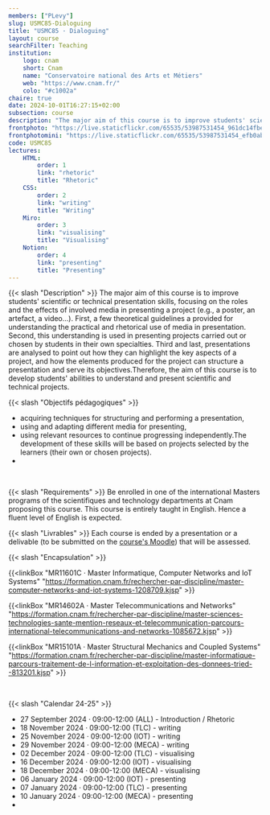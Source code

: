 ```yaml
---
members: ["PLevy"]
slug: USMC85-Dialoguing
title: "USMC85 · Dialoguing"
layout: course
searchFilter: Teaching
institution:
    logo: cnam
    short: Cnam
    name: "Conservatoire national des Arts et Métiers"
    web: "https://www.cnam.fr/"
    colo: "#c1002a"
chaire: true
date: 2024-10-01T16:27:15+02:00
subsection: course
description: "The major aim of this course is to improve students' scientific or technical presentation skills, focusing on the roles and the effects of involved media in presenting a project (e.g., a poster, an artefact, a video...)."
frontphoto: "https://live.staticflickr.com/65535/53987531454_961dc14fbe_o.jpg"
frontphotomini: "https://live.staticflickr.com/65535/53987531454_efb0ab05e7_w.jpg"
code: USMC85
lectures:
    HTML:
        order: 1
        link: "rhetoric"
        title: "Rhetoric"
    CSS:
        order: 2
        link: "writing"
        title: "Writing"
    Miro:
        order: 3
        link: "visualising"
        title: "Visualising"
    Notion:
        order: 4
        link: "presenting"
        title: "Presenting"
---
```

{{< slash "Description" >}} 
The major aim of this course is to improve students' scientific or technical presentation skills, focusing on the roles and the effects of involved media in presenting a project (e.g., a poster, an artefact, a video...). First, a few theoretical guidelines a provided for understanding the practical and rhetorical use of media in presentation. Second, this understanding is used in presenting projects carried out or chosen by students in their own specialties. Third and last, presentations are analysed to point out how they can highlight the key aspects of a project, and how the elements produced for the project can structure a presentation and serve its objectives.Therefore, the aim of this course is to develop students' abilities to understand and present scientific and technical projects.

{{< slash "Objectifs pédagogiques" >}}
- acquiring techniques for structuring and performing a presentation,
- using and adapting different media for presenting,
- using relevant resources to continue progressing independently.The development of these skills will be based on projects selected by the learners (their own or chosen projects).
-
&nbsp;


{{< slash "Requirements" >}}
Be enrolled in one of the international Masters programs of the scientifiques and technology departments at Cnam proposing this course. This course is entirely taught in English. Hence a fluent level of English is expected.


{{< slash "Livrables" >}} Each course is ended by a presentation or a delivable (to be submitted on the [course's Moodle](https://par.moodle.lecnam.net/course/view.php?id=24508)) that will be assessed.


{{< slash "Encapsulation" >}}

{{<linkBox "MR11601C · Master Informatique, Computer Networks and IoT Systems" "https://formation.cnam.fr/rechercher-par-discipline/master-computer-networks-and-iot-systems-1208709.kjsp" >}}

{{<linkBox "MR14602A · Master Telecommunications and Networks" "https://formation.cnam.fr/rechercher-par-discipline/master-sciences-technologies-sante-mention-reseaux-et-telecommunication-parcours-international-telecommunications-and-networks-1085672.kjsp" >}}

{{<linkBox "MR15101A · Master Structural Mechanics and Coupled Systems" "https://formation.cnam.fr/rechercher-par-discipline/master-informatique-parcours-traitement-de-l-information-et-exploitation-des-donnees-tried--813201.kjsp" >}}

&nbsp;

{{< slash "Calendar 24-25" >}}
- 27 September 2024 · 09:00-12:00 (ALL) - Introduction / Rhetoric
- 18 November 2024 · 09:00-12:00 (TLC) - writing
- 25 November 2024 · 09:00-12:00 (IOT) - writing
- 29 November 2024 · 09:00-12:00 (MECA) - writing
- 02 December 2024 · 09:00-12:00 (TLC) - visualising
- 16 December 2024 · 09:00-12:00 (IOT) - visualising
- 18 December 2024 · 09:00-12:00 (MECA) - visualising
- 06 January 2024 · 09:00-12:00 (IOT) - presenting
- 07 January 2024 · 09:00-12:00 (TLC) - presenting
- 10 January 2024 · 09:00-12:00 (MECA) - presenting
- 